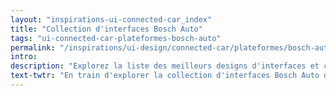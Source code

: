 ```yaml
---
layout: "inspirations-ui-connected-car_index"
title: "Collection d'interfaces Bosch Auto"
tags: "ui-connected-car-plateformes-bosch-auto"
permalink: "/inspirations/ui-design/connected-car/plateformes/bosch-auto/"
intro:
description: "Explorez la liste des meilleurs designs d'interfaces et concepts de tableaux de bord automobiles de Bosch Auto"
text-twtr: "En train d'explorer la collection d'interfaces Bosch Auto du @MagDuWebdesign"
---
```

